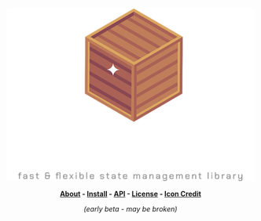 <br>
<p align="center">
<img src="./gh-assets/CVertLogo.png" alt="Crate">
</P>



<p align="center">
<b>
<a href="https://neohertz.dev/docs/crate/about">About</a>
<a> - </a>
<a href="https://neohertz.dev/docs/crate/install">Install</a>
<a> - </a>
<a href="https://neohertz.dev/docs/crate/api">API</a>
<a> - </a>
<a href="https://www.mit.edu/~amini/LICENSE.md">License</a>
<a> - </a>
<a href="https://www.flaticon.com/free-icons/wooden-box">Icon Credit</a>
</b>
</p>

<p align="center">
<i>(early beta - may be broken)</i>
</p>